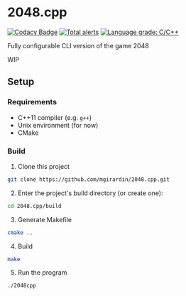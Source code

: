# 2048.cpp
[![Codacy Badge](https://app.codacy.com/project/badge/Grade/6070e347d955450b8724bcff94c1be64)](https://www.codacy.com/manual/mgirardin/2048.cpp?utm_source=github.com&amp;utm_medium=referral&amp;utm_content=mgirardin/2048.cpp&amp;utm_campaign=Badge_Grade)
[![Total alerts](https://img.shields.io/lgtm/alerts/g/mgirardin/2048.cpp.svg?logo=lgtm&logoWidth=18)](https://lgtm.com/projects/g/mgirardin/2048.cpp/alerts/)
[![Language grade: C/C++](https://img.shields.io/lgtm/grade/cpp/g/mgirardin/2048.cpp.svg?logo=lgtm&logoWidth=18)](https://lgtm.com/projects/g/mgirardin/2048.cpp/context:cpp)

Fully configurable CLI version of the game 2048


WIP

## Setup

### Requirements

* C++11 compiler (e.g. `g++`)
* Unix environment (for now)
* CMake

### Build

1. Clone this project
```sh
git clone https://github.com/mgirardin/2048.cpp.git
```
2. Enter the project's build directory (or create one):
```sh
cd 2048.cpp/build
```
3. Generate Makefile 
```sh
cmake ..
```
4. Build
```sh
make
```
5. Run the program
```sh
./2048cpp
```
